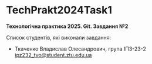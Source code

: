 # TechPrakt2024Task1
**Технологічна практика 2025. Git. Завдання №2**

Список студентів, які виконали завдання:
* Ткаченко Владислав Олесандрович, група ІПЗ-23-2
  ipz232_tvo@student.ztu.edu.ua
